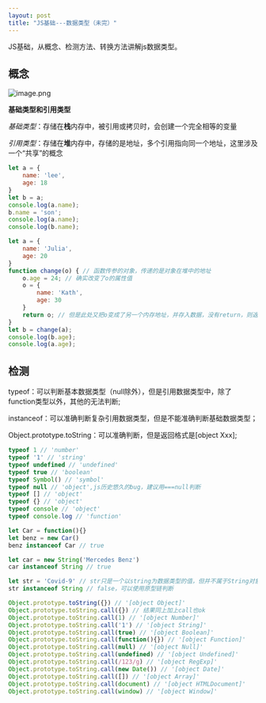 ```yaml
---
layout: post
title: "JS基础---数据类型（未完）"
---
```


JS基础，从概念、检测方法、转换方法讲解js数据类型。

## 概念

![image.png](../../../images/js1.png)

**基础类型和引用类型**

*基础类型*：存储在**栈**内存中，被引用或拷贝时，会创建一个完全相等的变量

*引用类型*：存储在**堆**内存中，存储的是地址，多个引用指向同一个地址，这里涉及一个“共享”的概念

```javascript
let a = {
    name: 'lee',
    age: 18
}
let b = a;
console.log(a.name);
b.name = 'son';
console.log(a.name);
console.log(b.name);
```

```javascript
let a = {
    name: 'Julia',
    age: 20
}
function change(o) { // 函数传参的对象，传递的是对象在堆中的地址
    o.age = 24; // 确实改变了o的属性值
    o = {
        name: 'Kath',
        age: 30
    }
    return o; // 但是此处又把o变成了另一个内存地址，并存入数据，没有return，则返回一个undefined
}
let b = change(a);
console.log(b.age);
console.log(a.age);
```

## 检测

typeof：可以判断基本数据类型（null除外），但是引用数据类型中，除了function类型以外，其他的无法判断;

instanceof：可以准确判断复杂引用数据类型，但是不能准确判断基础数据类型；

Object.prototype.toString：可以准确判断，但是返回格式是[object Xxx];

```javascript
typeof 1 // 'number'
typeof '1' // 'string'
typeof undefined // 'undefined'
typeof true // 'boolean'
typeof Symbol() // 'symbol'
typeof null // 'object',js历史悠久的bug，建议用===null判断
typeof [] // 'object'
typeof {} // 'object'
typeof console // 'object'
typeof console.log // 'function'
```

```javascript
let Car = function(){}
let benz = new Car()
benz instanceof Car // true

let car = new String('Mercedes Benz')
car instanceof String // true

let str = 'Covid-9' // str只是一个以string为数据类型的值，但并不属于String对象的实例
str instanceof String // false，可以使用原型链判断
```

```javascript
Object.prototype.toString({}) // '[object Object]'
Object.prototype.toString.call({}) // 结果同上加上call也ok
Object.prototype.toString.call(1) // '[object Number]'
Object.prototype.toString.call('1') // '[object String]'
Object.prototype.toString.call(true) // '[object Boolean]'
Object.prototype.toString.call(function(){}) // '[object Function]'
Object.prototype.toString.call(null) // '[object Null]'
Object.prototype.toString.call(undefined) // '[object Undefined]'
Object.prototype.toString.call(/123/g) // '[object RegExp]'
Object.prototype.toString.call(new Date()) // '[object Date]'
Object.prototype.toString.call([]) // '[object Array]'
Object.prototype.toString.call(document) // '[object HTMLDocument]'
Object.prototype.toString.call(window) // '[object Window]'
```